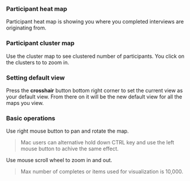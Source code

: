 ### Participant heat map

Participant heat map is showing you where you completed interviews are originating from. 

### Participant cluster map

Use the cluster map to see clustered number of participants. You click on the clusters to to zoom in.

### Setting default view

Press the **crosshair** button bottom right corner to set the current view as your default view. From there on it will be the new default view for all the maps you view.

### Basic operations

Use right mouse button to pan and rotate the map.

> Mac users can alternative hold down CTRL key and use the left mouse button to achive the same effect.

Use mouse scroll wheel to zoom in and out.

> Max number of completes or items used for visualization is 10,000.
